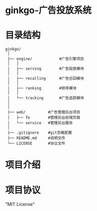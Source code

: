 # ginkgo-广告投放系统

# 目录结构

```
ginkgo/
 │
 ├── engine/        	#广告引擎项目
 │   │
 │   ├── serving        #广告投放模块
 │   |   
 │   ├── recalling   	#广告召回模块
 │   │
 │   ├── ranking   		#排序模块
 │   │
 │   └── tracking    	#广告追踪模块
 │
 │
 ├── web/          #广告管理后台项目
 │   ├── fe        #管理后台前端页面
 │   └── service   #管理后台服务
 │
 ├── .gitignore    #git忽略配置
 ├── README.md     #说明文件
 └── LICENSE       #协议文件
```


# 项目介绍


# 项目协议
  "MIT License"